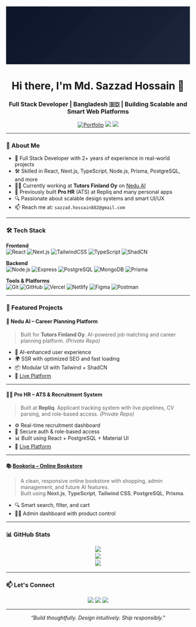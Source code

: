 <p align="center">
  <img src="https://raw.githubusercontent.com/Sazz07/Sazz07/main/banner.gif" alt="Banner" />
</p>

<h1 align="center">Hi there, I'm Md. Sazzad Hossain 👋</h1>
<h3 align="center">Full Stack Developer | Bangladesh 🇧🇩 | Building Scalable and Smart Web Platforms</h3>

<p align="center">
  <a href="https://sazzad.vercel.app" target="_blank"><img src="https://img.shields.io/badge/Portfolio-%23000000?style=for-the-badge&logo=vercel&logoColor=white" alt="Portfolio" /></a>
  <a href="mailto:sazzad.hossain882@gmail.com"><img src="https://img.shields.io/badge/Email-D14836?style=for-the-badge&logo=gmail&logoColor=white" /></a>
  <a href="https://www.linkedin.com/in/md-sazzad-hossain-sazz" target="_blank"><img src="https://img.shields.io/badge/LinkedIn-0077B5?style=for-the-badge&logo=linkedin&logoColor=white" /></a>
</p>

---

### 🚀 About Me

- 🧠 Full Stack Developer with 2+ years of experience in real-world projects
- 🛠️ Skilled in React, Next.js, TypeScript, Node.js, Prisma, PostgreSQL, and more
- 👨‍💻 Currently working at **Tutors Finland Oy** on [Nedu AI](https://sp.nedu.solutions/)
- 💼 Previously built **Pro HR** (ATS) at Repliq and many personal apps
- 🔍 Passionate about scalable design systems and smart UI/UX
- 📫 Reach me at: `sazzad.hossain882@gmail.com`

---

### 🛠️ Tech Stack

**Frontend**  
![React](https://img.shields.io/badge/-React-61DAFB?style=flat&logo=react&logoColor=black)
![Next.js](https://img.shields.io/badge/-Next.js-black?style=flat&logo=next.js)
![TailwindCSS](https://img.shields.io/badge/-TailwindCSS-06B6D4?style=flat&logo=tailwindcss&logoColor=white)
![TypeScript](https://img.shields.io/badge/-TypeScript-3178C6?style=flat&logo=typescript&logoColor=white)
![ShadCN](https://img.shields.io/badge/-ShadCN-%23000000?style=flat)

**Backend**  
![Node.js](https://img.shields.io/badge/-Node.js-339933?style=flat&logo=node.js&logoColor=white)
![Express](https://img.shields.io/badge/-Express.js-404D59?style=flat&logo=express&logoColor=white)
![PostgreSQL](https://img.shields.io/badge/-PostgreSQL-336791?style=flat&logo=postgresql&logoColor=white)
![MongoDB](https://img.shields.io/badge/-MongoDB-47A248?style=flat&logo=mongodb&logoColor=white)
![Prisma](https://img.shields.io/badge/-Prisma-2D3748?style=flat&logo=prisma&logoColor=white)

**Tools & Platforms**  
![Git](https://img.shields.io/badge/-Git-F05032?style=flat&logo=git&logoColor=white)
![GitHub](https://img.shields.io/badge/-GitHub-181717?style=flat&logo=github)
![Vercel](https://img.shields.io/badge/-Vercel-000000?style=flat&logo=vercel)
![Netlify](https://img.shields.io/badge/-Netlify-00C7B7?style=flat&logo=netlify&logoColor=white)
![Figma](https://img.shields.io/badge/-Figma-F24E1E?style=flat&logo=figma&logoColor=white)
![Postman](https://img.shields.io/badge/-Postman-FF6C37?style=flat&logo=postman&logoColor=white)

---

### 📌 Featured Projects

#### 💼 Nedu AI – Career Planning Platform

> Built for **Tutors Finland Oy**. AI-powered job matching and career planning platform. _(Private Repo)_

- 🧠 AI-enhanced user experience
- 🌍 SSR with optimized SEO and fast loading
- 📦 Modular UI with Tailwind + ShadCN
- 🔗 [Live Platform](https://sp.nedu.solutions/)

---

#### 🧑‍💻 Pro HR – ATS & Recruitment System

> Built at **Repliq**. Applicant tracking system with live pipelines, CV parsing, and role-based access. _(Private Repo)_

- ⚙️ Real-time recruitment dashboard
- 🔐 Secure auth & role-based access
- 📊 Built using React + PostgreSQL + Material UI
- 🔗 [Live Platform](https://staging.prohr.io/)

---

#### 📚 [Bookoria – Online Bookstore](https://sazzad.vercel.app/projects/bookoria)

> A clean, responsive online bookstore with shopping, admin management, and future AI features.  
> Built using **Next.js**, **TypeScript**, **Tailwind CSS**, **PostgreSQL**, **Prisma**.

- 🔍 Smart search, filter, and cart
- 🧑‍💼 Admin dashboard with product control

---

### 📊 GitHub Stats

<p align="center">
  <img src="https://github-readme-streak-stats.herokuapp.com/?user=Sazz07&theme=tokyonight" />
  <br />
  <img src="https://github-readme-stats.vercel.app/api?username=Sazz07&show_icons=true&theme=tokyonight&hide_border=true" />
  <br />
  <img src="https://github-readme-stats.vercel.app/api/top-langs/?username=Sazz07&layout=compact&theme=tokyonight" />
</p>

---

### 📫 Let's Connect

<p align="center">
  <a href="mailto:sazzad.hossain882@gmail.com"><img src="https://img.shields.io/badge/Gmail-D14836?style=for-the-badge&logo=gmail&logoColor=white" /></a>
  <a href="https://www.linkedin.com/in/md-sazzad-hossain-996b84347/" target="_blank"><img src="https://img.shields.io/badge/LinkedIn-blue?style=for-the-badge&logo=linkedin&logoColor=white" /></a>
  <a href="https://sazzad.vercel.app" target="_blank"><img src="https://img.shields.io/badge/Portfolio-%23000000?style=for-the-badge&logo=vercel&logoColor=white" /></a>
</p>

---

<p align="center"><i>“Build thoughtfully. Design intuitively. Ship responsibly.”</i></p>
